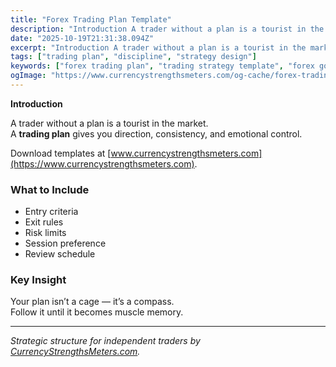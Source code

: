 ```yaml
---
title: "Forex Trading Plan Template"
description: "Introduction A trader without a plan is a tourist in the market..."
date: "2025-10-19T21:31:38.094Z"
excerpt: "Introduction A trader without a plan is a tourist in the market. A trading plan gives you direction, consistency, and emotional control. Download templates at [www.currencystrengthsmeters.com](https://www.currencystrengthsmeters.com). What to Include - Entry criteria - Exit rules - Risk limits - Session preference - Review schedule Key Insight Your plan isn’t a..."
tags: ["trading plan", "discipline", "strategy design"]
keywords: ["forex trading plan", "trading strategy template", "forex goal setting", "trading journal planner", "structured trading system"]
ogImage: "https://www.currencystrengthsmeters.com/og-cache/forex-trading-plan-template.jpg"
---
```

**Introduction**

A trader without a plan is a tourist in the market.  
A **trading plan** gives you direction, consistency, and emotional control.

Download templates at [www.currencystrengthsmeters.com](https://www.currencystrengthsmeters.com).

### What to Include

- Entry criteria  
- Exit rules  
- Risk limits  
- Session preference  
- Review schedule

### Key Insight

Your plan isn’t a cage — it’s a compass.  
Follow it until it becomes muscle memory.

---

*Strategic structure for independent traders by [CurrencyStrengthsMeters.com](https://www.currencystrengthsmeters.com).*
